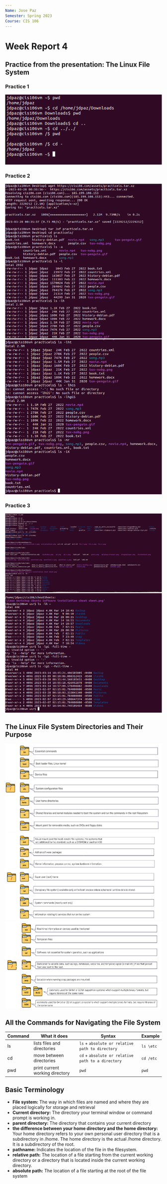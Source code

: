 ```yaml
---
Name: Jose Paz
Semester: Spring 2023
Course: CIS 106
---
```


# Week Report 4

## Practice from the presentation: The Linux File System

### Practice 1

![Practice 1](wr4-practice1.png)

### Practice 2

![Practice 2.1](wr4-practice2.1.png)<br>
![Practice 2.2](wr4-practice2.2.png)<br>

### Practice 3

![Practice 3](wr4-practice3.png)<br>
![Practice 3.1](wr4-practice3.1.png)

## The Linux File System Directories and Their Purpose

![Screenshot 1](fs1.1.png)<br>
![Screenshot 2](fs1.2.png)<br>
![Screenshot 3](fs1.3.png)<br>

## All the Commands for Navigating the File System

| Command | What it does                    | Syntax                                            | Example   |
| ------- | ------------------------------- | ------------------------------------------------- | --------- |
| ls      | lists files and directories     | `ls` + `absolute or relative path to directory`   | `ls \etc` |
| cd      | move between directories        | `cd` + `absolute or relative path to a directory` | `cd /etc` |
| pwd     | print current working directory | `pwd`                                             | `pwd`     |

## Basic Terminology

* **File system:** The way in which files are named and where they are placed logically for storage and retrieval
* **Current directory:** The directory your terminal window or command prompt is working in.
* **parent directory:** The directory that contains your current directory
* **the difference between your home directory and the home directory:** Your home directory refers to your own personal user directory that is a subdirectory in /home.  The home directory is the actual /home directory.  It is a subdirectory of the root.
* **pathname:** Indicates the location of the file in the filesystem.
* **relative path:** The location of a file starting from the current working directory or a directory that is located inside the current working directory.
* **absolute path:** The location of a file starting at the root of the file system
